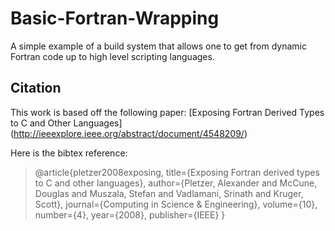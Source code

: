 # Basic-Fortran-Wrapping

A simple example of a build system that allows one to get from dynamic Fortran
code up to high level scripting languages.

## Citation

This work is based off the following paper: [Exposing Fortran Derived Types to C and Other Languages] (http://ieeexplore.ieee.org/abstract/document/4548209/)

Here is the bibtex reference:

>  @article{pletzer2008exposing,
>    title={Exposing Fortran derived types to C and other languages},
>    author={Pletzer, Alexander and McCune, Douglas and Muszala, Stefan and Vadlamani, Srinath and Kruger, Scott},
>    journal={Computing in Science \& Engineering},
>    volume={10},
>    number={4},
>    year={2008},
>    publisher={IEEE}
>  }
